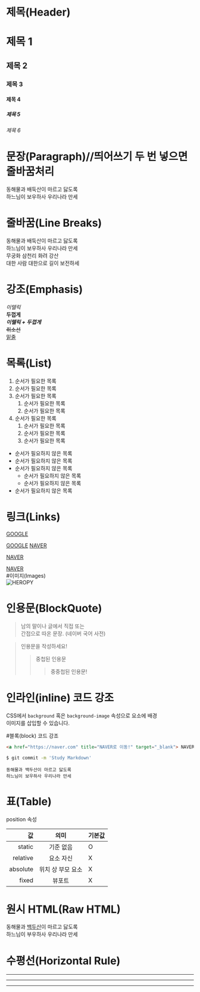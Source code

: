 # 제목(Header)

# 제목 1
## 제목 2
### 제목 3
#### 제목 4
##### 제목 5
###### 제목 6

# 문장(Paragraph)//띄어쓰기 두 번 넣으면 줄바꿈처리
동해물과 배둑산이 마르고 닳도록  
하느님이 보우하사 우리나라 만세

# 줄바꿈(Line Breaks)
동해물과 배둑산이 마르고 닳도록  
하느님이 보우하사 우리나라 만세  
무궁화 삼천리 화려 강산  
대한 사람 대한으로 길이 보전하세

# 강조(Emphasis)

_이텔릭_  
**두껍게**  
**_이텔릭 + 두껍게_**  
~~취소선~~  
<u>밑줄</u>  
# 목록(List)
1. 순서가 필요한 목록
1. 순서가 필요한 목록
1. 순서가 필요한 목록  
    1. 순서가 필요한 목록
    1. 순서가 필요한 목록
1. 순서가 필요한 목록
    1. 순서가 필요한 목록
    1. 순서가 필요한 목록
    1. 순서가 필요한 목록
  
- 순서가 필요하지 않은 목록
- 순서가 필요하지 않은 목록
- 순서가 필요하지 않은 목록
    - 순서가 필요하지 않은 목록
    - 순서가 필요하지 않은 목록
- 순서가 필요하지 않은 목록

# 링크(Links)
<a href="https://google.com"> GOOGLE </a>

[GOOGLE](https://google.com)
<a href="https://naver.com" title="NAVER로 이동!"> NAVER </a>

[NAVER](https://naver.com "NAVER로 이동!")


<a href="https://naver.com" title="NAVER로 이동!" target="_blank"> NAVER </a>  
#이미지(Images)  
![HEROPY](https://heropy.blog/css/images/logo.png)  

# 인용문(BlockQuote)
> 남의 말이나 글에서 직접 또는  
간접으로 따온 문장.
> (네이버 국어 사전)  

> 인용문을 작성하세요!
>> 중첩된 인용문
>>> 중중첩된 인용문!

# 인라인(inline) 코드 강조
CSS에서 `background` 혹은
`background-image` 속성으로 요소에 배경  
이미지를 삽입할 수 있습니다.  

#블록(block) 코드 강조

```html
<a href="https://naver.com" title="NAVER로 이동!" target="_blank"> NAVER </a>  
```

```bash
$ git commit -m 'Study Markdown'
```


```plaintext
동해물과 백두산이 마르고 닳도록  
하느님이 보우하사 우리나라 만세
```

# 표(Table)
position 속성

값 | 의미 | 기본값
--:|:--:|:--
static | 기준 없음 | O
relative | 요소 자신 | X
absolute | 위치 상 부모 요소 | X
fixed | 뷰포트 | X


# 원시 HTML(Raw HTML)
동해물과 <span style="text-decoration: underline">백두산</span>이 마르고
닳도록<br/> 
하느님이 부우하사 우리나라 만세

# 수평선(Horizontal Rule)

---

***

___